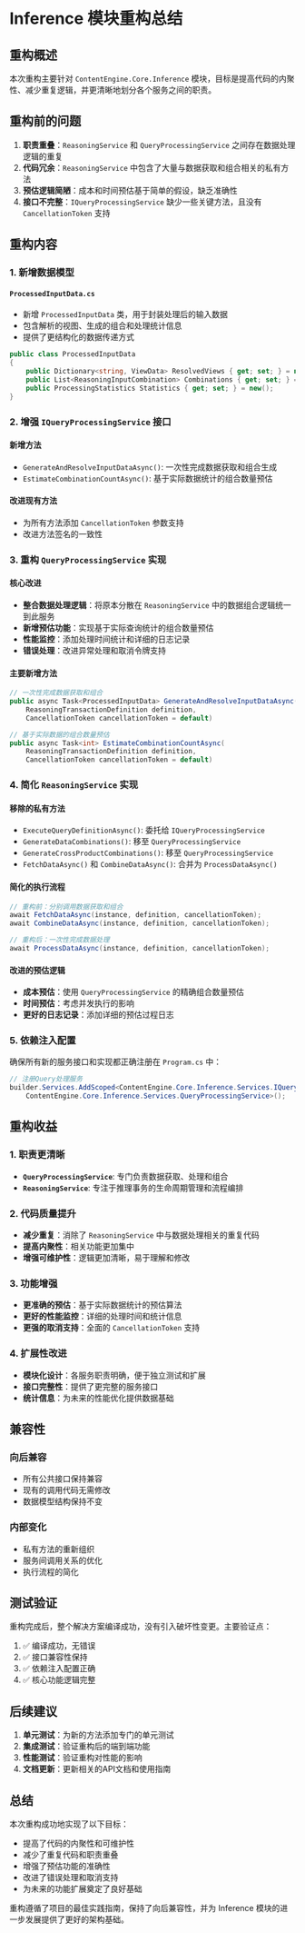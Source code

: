 # Inference 模块重构总结

## 重构概述

本次重构主要针对 `ContentEngine.Core.Inference` 模块，目标是提高代码的内聚性、减少重复逻辑，并更清晰地划分各个服务之间的职责。

## 重构前的问题

1. **职责重叠**：`ReasoningService` 和 `QueryProcessingService` 之间存在数据处理逻辑的重复
2. **代码冗余**：`ReasoningService` 中包含了大量与数据获取和组合相关的私有方法
3. **预估逻辑简陋**：成本和时间预估基于简单的假设，缺乏准确性
4. **接口不完整**：`IQueryProcessingService` 缺少一些关键方法，且没有 `CancellationToken` 支持

## 重构内容

### 1. 新增数据模型

#### `ProcessedInputData.cs`
- 新增 `ProcessedInputData` 类，用于封装处理后的输入数据
- 包含解析的视图、生成的组合和处理统计信息
- 提供了更结构化的数据传递方式

```csharp
public class ProcessedInputData
{
    public Dictionary<string, ViewData> ResolvedViews { get; set; } = new();
    public List<ReasoningInputCombination> Combinations { get; set; } = new();
    public ProcessingStatistics Statistics { get; set; } = new();
}
```

### 2. 增强 `IQueryProcessingService` 接口

#### 新增方法
- `GenerateAndResolveInputDataAsync()`: 一次性完成数据获取和组合生成
- `EstimateCombinationCountAsync()`: 基于实际数据统计的组合数量预估

#### 改进现有方法
- 为所有方法添加 `CancellationToken` 参数支持
- 改进方法签名的一致性

### 3. 重构 `QueryProcessingService` 实现

#### 核心改进
- **整合数据处理逻辑**：将原本分散在 `ReasoningService` 中的数据组合逻辑统一到此服务
- **新增预估功能**：实现基于实际查询统计的组合数量预估
- **性能监控**：添加处理时间统计和详细的日志记录
- **错误处理**：改进异常处理和取消令牌支持

#### 主要新增方法
```csharp
// 一次性完成数据获取和组合
public async Task<ProcessedInputData> GenerateAndResolveInputDataAsync(
    ReasoningTransactionDefinition definition, 
    CancellationToken cancellationToken = default)

// 基于实际数据的组合数量预估
public async Task<int> EstimateCombinationCountAsync(
    ReasoningTransactionDefinition definition, 
    CancellationToken cancellationToken = default)
```

### 4. 简化 `ReasoningService` 实现

#### 移除的私有方法
- `ExecuteQueryDefinitionAsync()`: 委托给 `IQueryProcessingService`
- `GenerateDataCombinations()`: 移至 `QueryProcessingService`
- `GenerateCrossProductCombinations()`: 移至 `QueryProcessingService`
- `FetchDataAsync()` 和 `CombineDataAsync()`: 合并为 `ProcessDataAsync()`

#### 简化的执行流程
```csharp
// 重构前：分别调用数据获取和组合
await FetchDataAsync(instance, definition, cancellationToken);
await CombineDataAsync(instance, definition, cancellationToken);

// 重构后：一次性完成数据处理
await ProcessDataAsync(instance, definition, cancellationToken);
```

#### 改进的预估逻辑
- **成本预估**：使用 `QueryProcessingService` 的精确组合数量预估
- **时间预估**：考虑并发执行的影响
- **更好的日志记录**：添加详细的预估过程日志

### 5. 依赖注入配置

确保所有新的服务接口和实现都正确注册在 `Program.cs` 中：

```csharp
// 注册Query处理服务
builder.Services.AddScoped<ContentEngine.Core.Inference.Services.IQueryProcessingService, 
    ContentEngine.Core.Inference.Services.QueryProcessingService>();
```

## 重构收益

### 1. 职责更清晰
- **`QueryProcessingService`**: 专门负责数据获取、处理和组合
- **`ReasoningService`**: 专注于推理事务的生命周期管理和流程编排

### 2. 代码质量提升
- **减少重复**：消除了 `ReasoningService` 中与数据处理相关的重复代码
- **提高内聚性**：相关功能更加集中
- **增强可维护性**：逻辑更加清晰，易于理解和修改

### 3. 功能增强
- **更准确的预估**：基于实际数据统计的预估算法
- **更好的性能监控**：详细的处理时间和统计信息
- **更强的取消支持**：全面的 `CancellationToken` 支持

### 4. 扩展性改进
- **模块化设计**：各服务职责明确，便于独立测试和扩展
- **接口完整性**：提供了更完整的服务接口
- **统计信息**：为未来的性能优化提供数据基础

## 兼容性

### 向后兼容
- 所有公共接口保持兼容
- 现有的调用代码无需修改
- 数据模型结构保持不变

### 内部变化
- 私有方法的重新组织
- 服务间调用关系的优化
- 执行流程的简化

## 测试验证

重构完成后，整个解决方案编译成功，没有引入破坏性变更。主要验证点：

1. ✅ 编译成功，无错误
2. ✅ 接口兼容性保持
3. ✅ 依赖注入配置正确
4. ✅ 核心功能逻辑完整

## 后续建议

1. **单元测试**：为新的方法添加专门的单元测试
2. **集成测试**：验证重构后的端到端功能
3. **性能测试**：验证重构对性能的影响
4. **文档更新**：更新相关的API文档和使用指南

## 总结

本次重构成功地实现了以下目标：
- 提高了代码的内聚性和可维护性
- 减少了重复代码和职责重叠
- 增强了预估功能的准确性
- 改进了错误处理和取消支持
- 为未来的功能扩展奠定了良好基础

重构遵循了项目的最佳实践指南，保持了向后兼容性，并为 Inference 模块的进一步发展提供了更好的架构基础。 